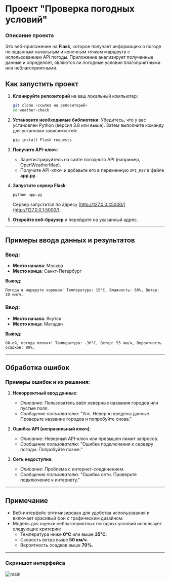 # Проект "Проверка погодных условий"

### Описание проекта
Это веб-приложение на **Flask**, которое получает информацию о погоде по заданным начальным и конечным точкам маршрута с использованием API погоды. Приложение анализирует полученные данные и определяет, являются ли погодные условия благоприятными или неблагоприятными.

## Как запустить проект
1. **Клонируйте репозиторий** на ваш локальный компьютер:
   ```bash
   git clone <ссылка на репозиторий>
   cd weather-check
   ```

2. **Установите необходимые библиотеки**:
   Убедитесь, что у вас установлен Python (версия 3.8 или выше). Затем выполните команду для установки зависимостей:
   ```bash
   pip install Flask requests
   ```

3. **Получите API-ключ**:
   - Зарегистрируйтесь на сайте погодного API (например, OpenWeatherMap).
   - Получите API-ключ и добавьте его в переменную `API_KEY` в файле **app.py**.

4. **Запустите сервер Flask**:
   ```bash
   python app.py
   ```
   Сервер запустится по адресу [http://127.0.0.1:5000/](http://127.0.0.1:5000/).

5. **Откройте веб-браузер** и перейдите на указанный адрес.

---

## Примеры ввода данных и результатов

### Ввод:
- **Место начала**: Москва
- **Место конца**: Санкт-Петербург

**Вывод**:
```
Погода в маршруте хорошая! Температура: 15°C, Влажность: 60%, Ветер: 10 км/ч.
```

### Ввод:
- **Место начала**: Якутск
- **Место конца**: Магадан

**Вывод**:
```
Ой-ой, погода плохая! Температура: -30°C, Ветер: 55 км/ч, Вероятность осадков: 80%.
```

---

## Обработка ошибок
### Примеры ошибок и их решения:
1. **Некорректный ввод данных**:
   - *Описание*: Пользователь ввёл неверные названия городов или пустые поля.
   - *Сообщение пользователю*: "Упс. Неверно введены данные. Проверьте название городов и попробуйте снова."

2. **Ошибка API (неправильный ключ)**:
   - *Описание*: Неверный API-ключ или превышен лимит запросов.
   - *Сообщение пользователю*: "Ошибка подключения к серверу погоды. Попробуйте позже."

3. **Сеть недоступна**:
   - *Описание*: Проблема с интернет-соединением.
   - *Сообщение пользователю*: "Ошибка сети. Проверьте подключение к интернету."

---

## Примечание
- Веб-интерфейс оптимизирован для удобства использования и включает красивый фон с графическим дизайном.
- Модель для оценки неблагоприятных погодных условий использует следующие критерии:
   - Температура ниже **0°C** или выше **35°C**.
   - Скорость ветра выше **50 км/ч**.
   - Вероятность осадков выше **70%**.

---

### Скриншот интерфейса
![main](https://github.com/user-attachments/assets/93e3183e-8f74-4b8a-94ae-6aa376e157b8)



